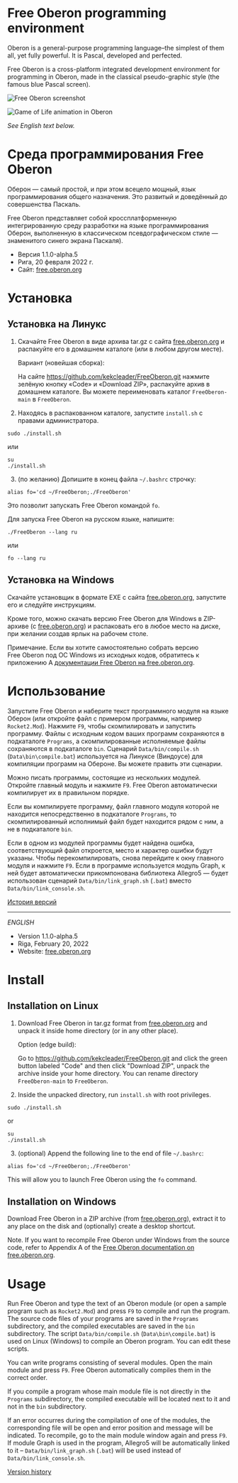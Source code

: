# Free Oberon programming environment

Oberon is a general-purpose programming language–the simplest of them all, yet fully powerful. It is Pascal, developed and perfected.

Free Oberon is a cross-platform integrated development environment for programming in Oberon, made in the classical pseudo-graphic style (the famous blue Pascal screen).

![Free Oberon screenshot](http://free.oberon.org/images/screenshot.png)

![Game of Life animation in Oberon](http://free.oberon.org/images/life.gif)

*See English text below.*

# Среда программирования Free Oberon

Оберон — самый простой, и при этом всецело мощный, язык программирования общего назначения. Это развитый и доведённый до совершенства Паскаль.

Free Oberon представляет собой кроссплатформенную интегрированную среду разработки на языке программирования Оберон, выполненную в классическом псевдографическом стиле — знаменитого синего экрана Паскаля).

* Версия 1.1.0-alpha.5
* Рига, 20 февраля 2022 г.
* Сайт: [free.oberon.org](https://free.oberon.org)

# Установка

## Установка на Линукс

1. Скачайте Free Oberon в виде архива tar.gz с сайта
   [free.oberon.org](https://free.oberon.org/download)
   и распакуйте его в домашнем каталоге (или в любом другом месте).

   Вариант (новейшая сборка):

   На сайте https://github.com/kekcleader/FreeOberon.git
   нажмите зелёную кнопку «Code» и «Download ZIP»,
   распакуйте архив в домашнем каталоге.
   Вы можете переименовать каталог `FreeOberon-main` в `FreeOberon`.

2. Находясь в распакованном каталоге, запустите `install.sh` с правами администратора.
  ```
  sudo ./install.sh
  ```
  или
  ```
  su
  ./install.sh
  ```

3. (по желанию) Допишите в конец файла `~/.bashrc` строчку:
  ```
  alias fo='cd ~/FreeOberon;./FreeOberon'
  ```
  Это позволит запускать Free Oberon командой `fo`.

  Для запуска Free Oberon на русском языке, напишите:
  ```
  ./FreeOberon --lang ru
  ```
  или
  ```
  fo --lang ru
  ```


## Установка на Windows

Скачайте установщик в формате EXE с сайта [free.oberon.org](https://free.oberon.org), запустите его и следуйте инструкциям.

Кроме того, можно скачать версию Free Oberon для Windows в ZIP-архиве (с [free.oberon.org](https://free.oberon.org)) и распаковать его в любое место на диске, при желании создав ярлык на рабочем столе.

Примечание. Если вы хотите самостоятельно собрать версию Free Oberon под ОС Windows из исходных кодов, обратитесь к приложению A [документации Free Oberon на free.oberon.org](http://free.oberon.org/files/FreeOberon_v1.0.3_ru.pdf).


# Использование

Запустите Free Oberon и наберите текст программного модуля на языке Оберон (или откройте файл с примером программы, например `Rocket2.Mod`). Нажмите `F9`, чтобы скомпилировать и запустить программу.
Файлы с исходным кодом ваших программ сохраняются в подкаталоге `Programs`, а скомпилированные исполняемые файлы сохраняются в подкаталоге `bin`. Сценарий `Data/bin/compile.sh` (`Data\bin\compile.bat`) используется на Линуксе (Виндоусе) для компиляции программ на Обероне. Вы можете править эти сценарии.

Можно писать программы, состоящие из нескольких модулей. Откройте главный модуль и нажмите `F9`. Free Oberon автоматически компилирует их в правильном порядке.

Если вы компилируете программу, файл главного модуля которой не находится непосредственно в подкаталоге `Programs`, то скомпилированный исполнимый файл будет находится рядом с ним, а не в подкаталоге `bin`.

Если в одном из модулей программы будет найдена ошибка, соответствующий файл откроется, место и характер ошибки будут указаны. Чтобы перекомпилировать, снова перейдите к окну главного модуля и нажмите `F9`.
Если в программе используется модуль Graph, к ней будет автоматически прикомпонована библиотека Allegro5 — будет использован сценарий `Data/bin/link_graph.sh` (`.bat`) вместо `Data/bin/link_console.sh`.

[История версий](HISTORY.md)

______


*ENGLISH*

* Version 1.1.0-alpha.5
* Riga, February 20, 2022
* Website: [free.oberon.org](https://free.oberon.org/en)

# Install

## Installation on Linux

1. Download Free Oberon in tar.gz format from
   [free.oberon.org](https://free.oberon.org/en/download)
   and unpack it inside home directory (or in any other place).

   Option (edge build):

   Go to https://github.com/kekcleader/FreeOberon.git and
   click the green button labeled "Code" and then click "Download ZIP",
   unpack the archive inside your home directory.
   You can rename directory `FreeOberon-main` to `FreeOberon`.

2. Inside the unpacked directory, run `install.sh` with root privileges.
  ```
  sudo ./install.sh
  ```
  or
  ```
  su
  ./install.sh
  ```

3. (optional) Append the following line to the end of file `~/.bashrc`:
  ```
  alias fo='cd ~/FreeOberon;./FreeOberon'
  ```
  This will allow you to launch Free Oberon using the `fo` command.


## Installation on Windows

Download Free Oberon in a ZIP archive (from [free.oberon.org](https://free.oberon.org/en)), extract it to any place on the disk and (optionally) create a desktop shortcut.

Note. If you want to recompile Free Oberon under Windows from the source code, refer to Appendix A of the [Free Oberon documentation on free.oberon.org](https://free.oberon.org/files/FreeOberon_v1.0.3_en.pdf).


# Usage

Run Free Oberon and type the text of an Oberon module (or open a sample program such as `Rocket2.Mod`) and press `F9` to compile and run the program.
The source code files of your programs are saved in the `Programs` subdirectory, and the compiled executables are saved in the `bin` subdirectory. The script `Data/bin/compile.sh` (`Data\bin\compile.bat`) is used on Linux (Windows) to compile an Oberon program. You can edit these scripts.

You can write programs consisting of several modules. Open the main module and press `F9`. Free Oberon automatically compiles them in the correct order.

If you compile a program whose main module file is not directly in the `Programs` subdirectory, the compiled executable will be located next to it and not in the `bin` subdirectory.

If an error occurres during the compilation of one of the modules, the corresponding file will be open and error position and message will be indicated. To recompile, go to the main module window again and press `F9`.
If module Graph is used in the program, Allegro5 will be automatically linked to it – `Data/bin/link_graph.sh` (`.bat`) will be used instead of `Data/bin/link_console.sh`.

[Version history](HISTORY.md)
